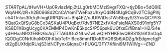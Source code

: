 $START$pAL/tHwVH+Up0RvlazMpj2tLLg0rbMCMziSvgrFXQr+tjyDBo+5dQ9IEWqAHK/zR+h2B0668d2CnCAYomTWeFbzUhxyOd8N4lUg9CqBv2TCSgPlhjc54TInlus30r/qIhIngjURPQNcd+Bhj4EZ/oJU9ViDss1WcBbqyS/3YxvQC7PiSi5QatGxQfSuG8bCx3ASKaU4PUqBxt/7dv87NE2xfVXpFsiqNAXS0d91nfg5Y7KS8D1X8xgUcyg0KAEMMP4DwKnESkpcS/P56psk6UQfxsE/fiBna1+H2/S4ey4HHxaNRXfEBRz6cAqT7TA6UGu2NLwZwLwQIHYHKEIwQ8BS1S/i6fXnOq4IQODgC0NrKihoMXOhKIybTe1Hl6cc8mmf1DoK9VQ6Sb6jADZg/IrEdgmcfgjPdt2gBUXfdjdRUxjS3ldNCFynxGlqnaC+PUGQ/3FY7Kfiini9M1WiIVg==$END$